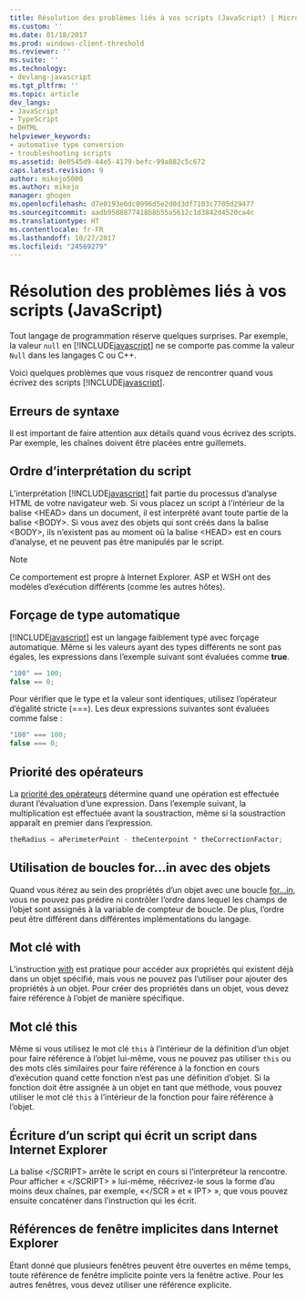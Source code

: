 ```yaml
---
title: Résolution des problèmes liés à vos scripts (JavaScript) | Microsoft Docs
ms.custom: ''
ms.date: 01/18/2017
ms.prod: windows-client-threshold
ms.reviewer: ''
ms.suite: ''
ms.technology:
- devlang-javascript
ms.tgt_pltfrm: ''
ms.topic: article
dev_langs:
- JavaScript
- TypeScript
- DHTML
helpviewer_keywords:
- automative type conversion
- troubleshooting scripts
ms.assetid: 0e0545d9-44e5-4179-befc-99a882c5c672
caps.latest.revision: 9
author: mikejo5000
ms.author: mikejo
manager: ghogen
ms.openlocfilehash: d7e0193e6dc0996d5e2d0d3df7103c7705d29477
ms.sourcegitcommit: aadb9588877418b8b55a5612c1d3842d4520ca4c
ms.translationtype: HT
ms.contentlocale: fr-FR
ms.lasthandoff: 10/27/2017
ms.locfileid: "24569279"
---
```

# <a name="troubleshooting-your-scripts-javascript"></a>Résolution des problèmes liés à vos scripts (JavaScript)
Tout langage de programmation réserve quelques surprises. Par exemple, la valeur `null` en [!INCLUDE[javascript](../../javascript/includes/javascript-md.md)] ne se comporte pas comme la valeur `Null` dans les langages C ou C++.  
  
 Voici quelques problèmes que vous risquez de rencontrer quand vous écrivez des scripts [!INCLUDE[javascript](../../javascript/includes/javascript-md.md)].  
  
## <a name="syntax-errors"></a>Erreurs de syntaxe  
 Il est important de faire attention aux détails quand vous écrivez des scripts. Par exemple, les chaînes doivent être placées entre guillemets.  
  
## <a name="order-of-script-interpretation"></a>Ordre d’interprétation du script  
 L’interprétation [!INCLUDE[javascript](../../javascript/includes/javascript-md.md)] fait partie du processus d’analyse HTML de votre navigateur web. Si vous placez un script à l’intérieur de la balise \<HEAD> dans un document, il est interprété avant toute partie de la balise \<BODY>. Si vous avez des objets qui sont créés dans la balise \<BODY>, ils n’existent pas au moment où la balise \<HEAD> est en cours d’analyse, et ne peuvent pas être manipulés par le script.  
  
> [!NOTE]
>  Ce comportement est propre à Internet Explorer. ASP et WSH ont des modèles d’exécution différents (comme les autres hôtes).  
  
## <a name="automatic-type-coercion"></a>Forçage de type automatique  
 [!INCLUDE[javascript](../../javascript/includes/javascript-md.md)] est un langage faiblement typé avec forçage automatique. Même si les valeurs ayant des types différents ne sont pas égales, les expressions dans l’exemple suivant sont évaluées comme **true**.  
  
```JavaScript  
"100" == 100;  
false == 0;  
```  
  
 Pour vérifier que le type et la valeur sont identiques, utilisez l’opérateur d’égalité stricte (===). Les deux expressions suivantes sont évaluées comme false :  
  
```JavaScript  
"100" === 100;  
false === 0;  
```  
  
## <a name="operator-precedence"></a>Priorité des opérateurs  
 La [priorité des opérateurs](../../javascript/operator-subtractprecedence-javascript.md) détermine quand une opération est effectuée durant l’évaluation d’une expression. Dans l’exemple suivant, la multiplication est effectuée avant la soustraction, même si la soustraction apparaît en premier dans l’expression.  
  
```JavaScript  
theRadius = aPerimeterPoint - theCenterpoint * theCorrectionFactor;  
```  
  
## <a name="using-forin-loops-with-objects"></a>Utilisation de boucles for...in avec des objets  
 Quand vous itérez au sein des propriétés d’un objet avec une boucle [for...in](../../javascript/reference/for-dot-dot-dot-in-statement-javascript.md), vous ne pouvez pas prédire ni contrôler l’ordre dans lequel les champs de l’objet sont assignés à la variable de compteur de boucle. De plus, l’ordre peut être différent dans différentes implémentations du langage.  
  
## <a name="with-keyword"></a>Mot clé with  
 L’instruction [with](../../javascript/reference/with-statement-javascript.md) est pratique pour accéder aux propriétés qui existent déjà dans un objet spécifié, mais vous ne pouvez pas l’utiliser pour ajouter des propriétés à un objet. Pour créer des propriétés dans un objet, vous devez faire référence à l’objet de manière spécifique.  
  
## <a name="this-keyword"></a>Mot clé this  
 Même si vous utilisez le mot clé `this` à l’intérieur de la définition d’un objet pour faire référence à l’objet lui-même, vous ne pouvez pas utiliser `this` ou des mots clés similaires pour faire référence à la fonction en cours d’exécution quand cette fonction n’est pas une définition d’objet. Si la fonction doit être assignée à un objet en tant que méthode, vous pouvez utiliser le mot clé `this` à l’intérieur de la fonction pour faire référence à l’objet.  
  
## <a name="writing-a-script-that-writes-a-script-in-internet-explorer"></a>Écriture d’un script qui écrit un script dans Internet Explorer  
 La balise \</SCRIPT> arrête le script en cours si l’interpréteur la rencontre. Pour afficher « \</SCRIPT> » lui-même, réécrivez-le sous la forme d’au moins deux chaînes, par exemple, «\</SCR » et « IPT> », que vous pouvez ensuite concaténer dans l’instruction qui les écrit.  
  
## <a name="implicit-window-references-in-internet-explorer"></a>Références de fenêtre implicites dans Internet Explorer  
 Étant donné que plusieurs fenêtres peuvent être ouvertes en même temps, toute référence de fenêtre implicite pointe vers la fenêtre active. Pour les autres fenêtres, vous devez utiliser une référence explicite.